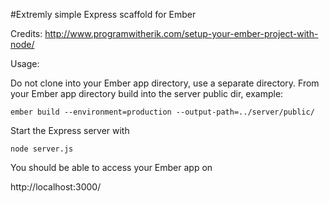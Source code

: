 #Extremly simple Express scaffold for Ember

Credits: http://www.programwitherik.com/setup-your-ember-project-with-node/

Usage:

Do not clone into your Ember app directory, use a separate directory.
From your Ember app directory build into the server public dir, example:

```ember build --environment=production --output-path=../server/public/```

Start the Express server with

```node server.js```

You should be able to access your Ember app on

http://localhost:3000/
